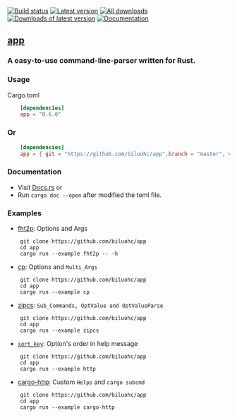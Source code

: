 [![Build status](https://travis-ci.org/biluohc/app.svg?branch=master)](https://github.com/biluohc/app)
[![Latest version](https://img.shields.io/crates/v/app.svg)](https://crates.io/crates/app)
[![All downloads](https://img.shields.io/crates/d/app.svg)](https://crates.io/crates/app)
[![Downloads of latest version](https://img.shields.io/crates/dv/app.svg)](https://crates.io/crates/app)
[![Documentation](https://docs.rs/app/badge.svg)](https://docs.rs/app)

## [app](https://github.com/biluohc/app)

### A easy-to-use command-line-parser written for Rust.

### Usage
Cargo.toml

```toml
    [dependencies]
    app = "0.6.0"
```
### Or

```toml
    [dependencies]
    app = { git = "https://github.com/biluohc/app",branch = "master", version = "0.6.0" }
```

### Documentation
* Visit [Docs.rs](https://docs.rs/app/)
or
* Run `cargo doc --open` after modified the toml file.

### Examples
* [fht2p](https://github.com/biluohc/app/blob/master/examples/fht2p.rs): Options and Args

```rustful
    git clone https://github.com/biluohc/app
    cd app
    cargo run --example fht2p -- -h
```
* [cp](https://github.com/biluohc/app/blob/master/examples/cp.rs): Options and `Multi_Args`

```rustful
    git clone https://github.com/biluohc/app
    cd app
    cargo run --example cp
```

* [zipcs](https://github.com/biluohc/app/blob/master/examples/zipcs.rs): `Sub_Commands, OptValue and OptValueParse`

```rustful
    git clone https://github.com/biluohc/app
    cd app
    cargo run --example zipcs
```

* [`sort_key`](https://github.com/biluohc/app/blob/master/examples/sort_key.rs): Option's order in help message

```rustful
    git clone https://github.com/biluohc/app
    cd app
    cargo run --example http
```

* [cargo-http](https://github.com/biluohc/app/blob/master/examples/cargo-http.rs): Custom `Helps` and `cargo subcmd`

```rustful
    git clone https://github.com/biluohc/app
    cd app
    cargo run --example cargo-http
```
